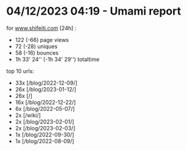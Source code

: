 # 04/12/2023 04:19 - Umami report
for www.shifeiti.com [24h] :

 - 122 (-66) page views
 - 72 (-28) uniques
 - 58 (-16) bounces
 - 1h 33' 24'' (-1h 34' 29'') totaltime


top 10 urls:
 - 33x [/blog/2022-12-09/]
 - 26x [/blog/2023-01-12/]
 - 26x [/]
 - 16x [/blog/2022-12-22/]
 - 6x [/blog/2022-05-07/]
 - 2x [/wiki/]
 - 2x [/blog/2023-02-01/]
 - 2x [/blog/2023-02-03/]
 - 1x [/blog/2022-09-30/]
 - 1x [/blog/2022-08-09/]



